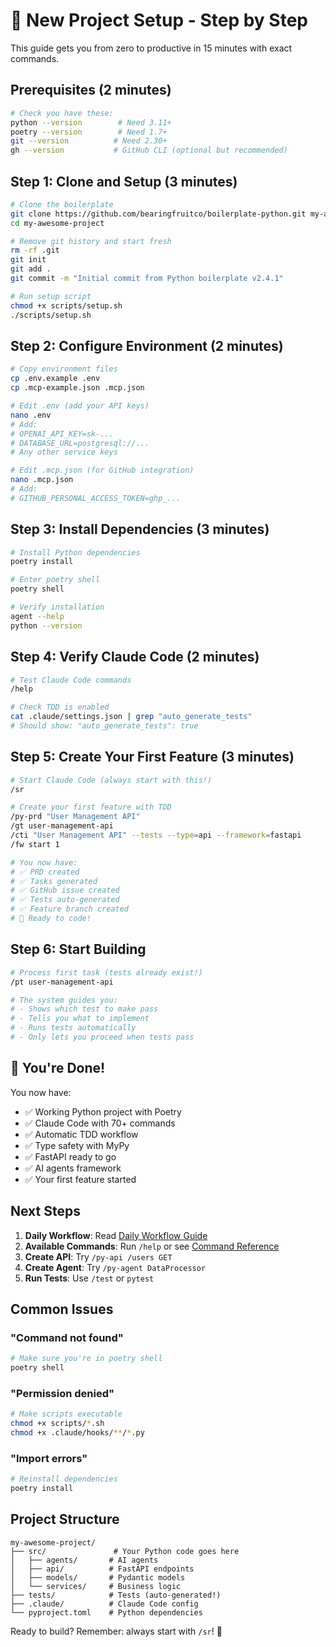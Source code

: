 # 🚀 New Project Setup - Step by Step

This guide gets you from zero to productive in 15 minutes with exact commands.

## Prerequisites (2 minutes)

```bash
# Check you have these:
python --version        # Need 3.11+
poetry --version        # Need 1.7+
git --version          # Need 2.30+
gh --version           # GitHub CLI (optional but recommended)
```

## Step 1: Clone and Setup (3 minutes)

```bash
# Clone the boilerplate
git clone https://github.com/bearingfruitco/boilerplate-python.git my-awesome-project
cd my-awesome-project

# Remove git history and start fresh
rm -rf .git
git init
git add .
git commit -m "Initial commit from Python boilerplate v2.4.1"

# Run setup script
chmod +x scripts/setup.sh
./scripts/setup.sh
```

## Step 2: Configure Environment (2 minutes)

```bash
# Copy environment files
cp .env.example .env
cp .mcp-example.json .mcp.json

# Edit .env (add your API keys)
nano .env
# Add:
# OPENAI_API_KEY=sk-...
# DATABASE_URL=postgresql://...
# Any other service keys

# Edit .mcp.json (for GitHub integration)
nano .mcp.json
# Add:
# GITHUB_PERSONAL_ACCESS_TOKEN=ghp_...
```

## Step 3: Install Dependencies (3 minutes)

```bash
# Install Python dependencies
poetry install

# Enter poetry shell
poetry shell

# Verify installation
agent --help
python --version
```

## Step 4: Verify Claude Code (2 minutes)

```bash
# Test Claude Code commands
/help

# Check TDD is enabled
cat .claude/settings.json | grep "auto_generate_tests"
# Should show: "auto_generate_tests": true
```

## Step 5: Create Your First Feature (3 minutes)

```bash
# Start Claude Code (always start with this!)
/sr

# Create your first feature with TDD
/py-prd "User Management API"
/gt user-management-api
/cti "User Management API" --tests --type=api --framework=fastapi
/fw start 1

# You now have:
# ✅ PRD created
# ✅ Tasks generated
# ✅ GitHub issue created
# ✅ Tests auto-generated
# ✅ Feature branch created
# 🚀 Ready to code!
```

## Step 6: Start Building

```bash
# Process first task (tests already exist!)
/pt user-management-api

# The system guides you:
# - Shows which test to make pass
# - Tells you what to implement
# - Runs tests automatically
# - Only lets you proceed when tests pass
```

## 🎉 You're Done!

You now have:
- ✅ Working Python project with Poetry
- ✅ Claude Code with 70+ commands
- ✅ Automatic TDD workflow
- ✅ Type safety with MyPy
- ✅ FastAPI ready to go
- ✅ AI agents framework
- ✅ Your first feature started

## Next Steps

1. **Daily Workflow**: Read [Daily Workflow Guide](../workflow/DAILY_WORKFLOW_PYTHON.md)
2. **Available Commands**: Run `/help` or see [Command Reference](.claude/docs/COMMAND_REFERENCE_CARD.md)
3. **Create API**: Try `/py-api /users GET`
4. **Create Agent**: Try `/py-agent DataProcessor`
5. **Run Tests**: Use `/test` or `pytest`

## Common Issues

### "Command not found"
```bash
# Make sure you're in poetry shell
poetry shell
```

### "Permission denied"
```bash
# Make scripts executable
chmod +x scripts/*.sh
chmod +x .claude/hooks/**/*.py
```

### "Import errors"
```bash
# Reinstall dependencies
poetry install
```

## Project Structure

```
my-awesome-project/
├── src/               # Your Python code goes here
│   ├── agents/       # AI agents
│   ├── api/          # FastAPI endpoints
│   ├── models/       # Pydantic models
│   └── services/     # Business logic
├── tests/            # Tests (auto-generated!)
├── .claude/          # Claude Code config
└── pyproject.toml    # Python dependencies
```

Ready to build? Remember: always start with `/sr`! 🚀
